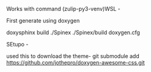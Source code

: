 Works with command (zulip-py3-venv)WSL -

First generate using doxygen 

doxysphinx build ./Spinex  ./Spinex/build doxygen.cfg



SEtupo - 

used this to download the theme- 
git submodule add https://github.com/jothepro/doxygen-awesome-css.git

